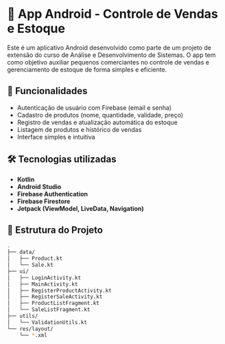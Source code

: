 # 📱 App Android - Controle de Vendas e Estoque

Este é um aplicativo Android desenvolvido como parte de um projeto de extensão do curso de Análise e Desenvolvimento de Sistemas. O app tem como objetivo auxiliar pequenos comerciantes no controle de vendas e gerenciamento de estoque de forma simples e eficiente.

## 🚀 Funcionalidades

- Autenticação de usuário com Firebase (email e senha)
- Cadastro de produtos (nome, quantidade, validade, preço)
- Registro de vendas e atualização automática do estoque
- Listagem de produtos e histórico de vendas
- Interface simples e intuitiva

## 🛠️ Tecnologias utilizadas

- **Kotlin**
- **Android Studio**
- **Firebase Authentication**
- **Firebase Firestore**
- **Jetpack (ViewModel, LiveData, Navigation)**

## 📁 Estrutura do Projeto

```bash
.
├── data/
│   ├── Product.kt
│   └── Sale.kt
├── ui/
│   ├── LoginActivity.kt
│   ├── MainActivity.kt
│   ├── RegisterProductActivity.kt
│   ├── RegisterSaleActivity.kt
│   ├── ProductListFragment.kt
│   └── SaleListFragment.kt
├── utils/
│   └── ValidationUtils.kt
└── res/layout/
    └── *.xml
